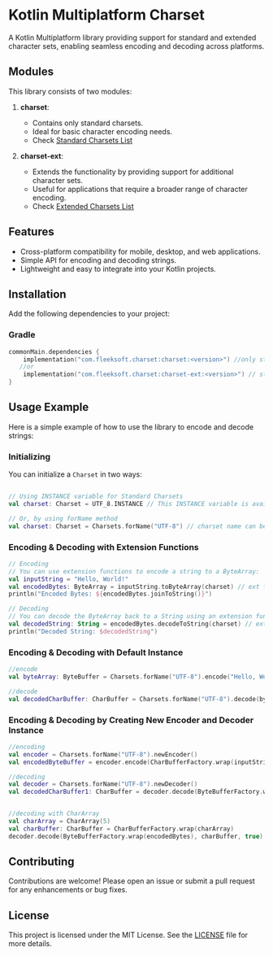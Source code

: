 # Kotlin Multiplatform Charset

A Kotlin Multiplatform library providing support for standard and extended character sets, enabling seamless encoding and decoding across platforms.

## Modules

This library consists of two modules:

1. **charset**:
    - Contains only standard charsets.
    - Ideal for basic character encoding needs.
    - Check [Standard Charsets List](STANDARD_CHARSETS.md)

2. **charset-ext**:
    - Extends the functionality by providing support for additional character sets.
    - Useful for applications that require a broader range of character encoding.
    - Check [Extended Charsets List](EXTENDED_CHARSETS.md)

## Features

- Cross-platform compatibility for mobile, desktop, and web applications.
- Simple API for encoding and decoding strings.
- Lightweight and easy to integrate into your Kotlin projects.

## Installation

Add the following dependencies to your project:

### Gradle

```kotlin
commonMain.dependencies {
    implementation("com.fleeksoft.charset:charset:<version>") //only standard charsets
   //or
    implementation("com.fleeksoft.charset:charset-ext:<version>") // standard + extended charsets
}
```

## Usage Example

Here is a simple example of how to use the library to encode and decode strings:

### Initializing

You can initialize a `Charset` in two ways:

```kotlin

// Using INSTANCE variable for Standard Charsets
val charset: Charset = UTF_8.INSTANCE // This INSTANCE variable is available only for Standard Charsets

// Or, by using forName method
val charset: Charset = Charsets.forName("UTF-8") // charset name can be any case it will be normalized in lower case and remove `-` and `_`
```

### Encoding & Decoding with Extension Functions
```kotlin
// Encoding
// You can use extension functions to encode a string to a ByteArray:
val inputString = "Hello, World!"
val encodedBytes: ByteArray = inputString.toByteArray(charset) // ext fun from com.fleeksoft.charset.toByteArray
println("Encoded Bytes: ${encodedBytes.joinToString()}")

// Decoding
// You can decode the ByteArray back to a String using an extension function:
val decodedString: String = encodedBytes.decodeToString(charset) // ext from com.fleeksoft.charset.decodeToString
println("Decoded String: $decodedString")
```

### Encoding & Decoding with Default Instance
```kotlin
//encode
val byteArray: ByteBuffer = Charsets.forName("UTF-8").encode("Hello, World!")

//decode
val decodedCharBuffer: CharBuffer = Charsets.forName("UTF-8").decode(byteArray)
```

### Encoding & Decoding by Creating New Encoder and Decoder Instance
```kotlin
//encoding
val encoder = Charsets.forName("UTF-8").newEncoder()
val encodedByteBuffer = encoder.encode(CharBufferFactory.wrap(inputString))

//decoding
val decoder = Charsets.forName("UTF-8").newDecoder()
val decodedCharBuffer1: CharBuffer = decoder.decode(ByteBufferFactory.wrap(encodedBytes))


//decoding with CharArray
val charArray = CharArray(5)
val charBuffer: CharBuffer = CharBufferFactory.wrap(charArray)
decoder.decode(ByteBufferFactory.wrap(encodedBytes), charBuffer, true)
```

## Contributing
Contributions are welcome! Please open an issue or submit a pull request for any enhancements or bug fixes.

## License
This project is licensed under the MIT License. See the [LICENSE](LICENSE.md) file for more details.